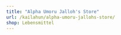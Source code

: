 ```yaml
---
title: "Alpha Umoru Jalloh's Store"
url: /kailahun/alpha-umoru-jallohs-store/
shop: Lebensmittel
---
```

